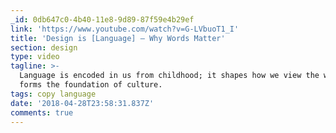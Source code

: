```yaml
---
_id: 0db647c0-4b40-11e8-9d89-87f59e4b29ef
link: 'https://www.youtube.com/watch?v=G-LVbuoT1_I'
title: 'Design is [Language] – Why Words Matter'
section: design
type: video
tagline: >-
  Language is encoded in us from childhood; it shapes how we view the world and
  forms the foundation of culture.
tags: copy language
date: '2018-04-28T23:58:31.837Z'
comments: true
---
```

